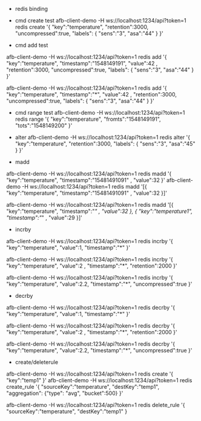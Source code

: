 * redis binding

* cmd create test
afb-client-demo -H ws://localhost:1234/api?token=1 redis create '{ "key":"temperature", "retention":3000, "uncompressed":true, "labels": { "sens":"3", "asa":"44" } }'

* cmd add test

afb-client-demo -H ws://localhost:1234/api?token=1 redis add '{ "key":"temperature", "timestamp":"1548149191", "value":42 , "retention":3000, "uncompressed":true, "labels": { "sens":"3", "asa":"44" } }'

afb-client-demo -H ws://localhost:1234/api?token=1 redis add '{ "key":"temperature", "timestamp":"*", "value":42 , "retention":3000, "uncompressed":true, "labels": { "sens":"3", "asa":"44" } }'


* cmd range test
afb-client-demo -H ws://localhost:1234/api?token=1 redis range '{ "key":"temperature", "fromts":"1548149191", "tots":"1548149200" }'

* alter
afb-client-demo -H ws://localhost:1234/api?token=1 redis alter '{ "key":"temperature", "retention":3000,  "labels": { "sens":"3", "asa":"45" } }'

* madd

afb-client-demo -H ws://localhost:1234/api?token=1 redis madd '{ "key":"temperature", "timestamp":"15481491091" , "value":32 }'
afb-client-demo -H ws://localhost:1234/api?token=1 redis madd '[{ "key":"temperature", "timestamp":"15481491091" , "value":32 }]'

afb-client-demo -H ws://localhost:1234/api?token=1 redis madd '[{ "key":"temperature", "timestamp":"*" , "value":32 }, { "key":"temperature1", "timestamp":"*" , "value":29 }]'


* incrby

afb-client-demo -H ws://localhost:1234/api?token=1 redis incrby '{ "key":"temperature", "value":1, "timestamp":"*" }'

afb-client-demo -H ws://localhost:1234/api?token=1 redis incrby '{ "key":"temperature", "value":2 , "timestamp":"*", "retention":2000 }'

afb-client-demo -H ws://localhost:1234/api?token=1 redis incrby '{ "key":"temperature", "value":2.2, "timestamp":"*", "uncompressed":true }'

* decrby


afb-client-demo -H ws://localhost:1234/api?token=1 redis decrby '{ "key":"temperature", "value":1, "timestamp":"*" }'

afb-client-demo -H ws://localhost:1234/api?token=1 redis decrby '{ "key":"temperature", "value":2 , "timestamp":"*", "retention":2000 }'

afb-client-demo -H ws://localhost:1234/api?token=1 redis decrby '{ "key":"temperature", "value":2.2, "timestamp":"*", "uncompressed":true }'

* create/deleterule

afb-client-demo -H ws://localhost:1234/api?token=1 redis create '{ "key":"temp1" }'
afb-client-demo -H ws://localhost:1234/api?token=1 redis create_rule '{ "sourceKey":"temperature", "destKey":"temp1", "aggregation": {"type": "avg", "bucket":500} }'

afb-client-demo -H ws://localhost:1234/api?token=1 redis delete_rule '{ "sourceKey":"temperature", "destKey":"temp1" }


